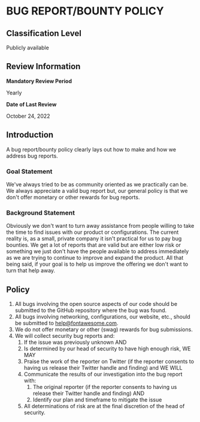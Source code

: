 # BUG REPORT/BOUNTY POLICY

## Classification Level
Publicly available

## Review Information

__Mandatory Review Period__

Yearly

__Date of Last Review__

October 24, 2022

## Introduction

A bug report/bounty policy clearly lays out how to make and how we address bug reports.

### Goal Statement

We've always tried to be as community oriented as we practically can be. We always appreciate a valid bug report but, our
general policy is that we don't offer monetary or other rewards for bug reports.

### Background Statement

Obviously we don't want to turn away assistance from people willing to take the time to find issues with our product or
configurations. The current reality is, as a small, private company it isn't practical for us to pay bug bounties. We get a
lot of reports that are valid but are either low risk or something we just don't have the people available to address immediately as
we are trying to continue to improve and expand the product. All that being said, if your goal is to help us improve the
offering we don't want to turn that help away.

## Policy

1. All bugs involving the open source aspects of our code should be submitted to the GitHub repository where the bug was found.
1. All bugs involving networking, configurations, our website, etc., should be submitted to help@fontawesome.com.
1. We do not offer monetary or other (swag) rewards for bug submissions.
1. We will collect security bug reports and:
   1. If the issue was previously unknown AND
   1. Is determined by our head of security to have high enough risk, WE MAY
   1. Praise the work of the reporter on Twitter (if the reporter consents to having us release their Twitter handle and finding) and WE WILL
   1. Communicate the results of our investigation into the bug report with:
      1. The original reporter (if the reporter consents to having us release their Twitter handle and finding) AND
      1. Identify our plan and timeframe to mitigate the issue
   1. All determinations of risk are at the final discretion of the head of security.
